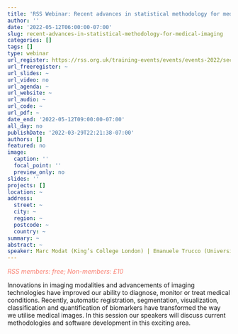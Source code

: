 ```yaml
---
title: 'RSS Webinar: Recent advances in statistical methodology for medical imaging'
author: ''
date: '2022-05-12T06:00:00-07:00'
slug: recent-advances-in-statistical-methodology-for-medical-imaging
categories: []
tags: []
type: webinar
url_register: https://rss.org.uk/training-events/events/events-2022/sections/online-only-recent-advances-in-statistical-methodo/#eventoverview
url_freeregister: ~
url_slides: ~
url_video: no
url_agenda: ~
url_website: ~
url_audio: ~
url_code: ~
url_pdf: ~
date_end: '2022-05-12T09:00:00-07:00'
all_day: no
publishDate: '2022-03-29T22:21:38-07:00'
authors: []
featured: no
image:
  caption: ''
  focal_point: ''
  preview_only: no
slides: ''
projects: []
location: ~
address:
  street: ~
  city: ~
  region: ~
  postcode: ~
  country: ~
summary: ~
abstract: ~
speaker: Marc Modat (King’s College London) | Emanuele Trucco (University of Dundee) | Qianni Zhang (Queen Mary University of London)
---
```

<span style="color: salmon;">*RSS members: free; Non-members: £10*</span>
<!--more-->
Innovations in imaging modalities and advancements of imaging technologies have improved our ability to diagnose, monitor or treat medical conditions. Recently, automatic registration, segmentation, visualization, classification and quantification of biomarkers have transformed the way we utilise medical images. In this session our speakers will discuss current methodologies and software development in this exciting area.
